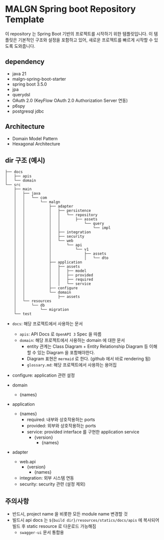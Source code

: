 # MALGN Spring boot Repository Template
이 repository 는 Spring Boot 기반의 프로젝트를 시작하기 위한 템플릿입니다. 이 템플릿은 기본적인 구조와 설정을 포함하고 있어, 새로운 프로젝트를 빠르게 시작할 수 있도록 도와줍니다.

## dependency
- java 21
- malgn-spring-boot-starter
- spring boot 3.5.0
- jpa
- querydsl
- OAuth 2.0 (KeyFlow OAuth 2.0 Authorization Server 연동)
- p6spy
- postgresql jdbc

## Architecture
- Domain Model Pattern
- Hexagonal Architecture

## dir 구조 (예시)
```text
├── docs
│   ├── apis
│   └── domain
└── src
    ├── main
    │   ├── java
    │   │   └── com
    │   │       └── malgn
    │   │           ├── adapter
    │   │           │   ├── persistence
    │   │           │   │   └── repository
    │   │           │   │       ├── assets
    │   │           │   │           └── query
    │   │           │   │               └── impl
    │   │           │   ├── integration
    │   │           │   ├── security
    │   │           │   └── web
    │   │           │       └── api
    │   │           │           └── v1
    │   │           │               ├── assets
    │   │           │               │   └── dto
    │   │           ├── application
    │   │           │   ├── assets
    │   │           │   │   ├── model
    │   │           │   │   ├── provided
    │   │           │   │   ├── required
    │   │           │   │   └── service
    │   │           ├── configure
    │   │           └── domain
    │   │               ├── assets
    │   └── resources
    │       └── db
    │           └── migration
    └── test
```

* `docs`: 해당 프로젝트에서 사용하는 문서
  * `apis`: API Docs 로 `OpenAPI 3` Spec 을 따름
  * `domain`: 해당 프로젝트에서 사용하는 domain 에 대한 문서
    * entity 관계는 Class Diagram + Entity Relationship Diagram 등 이해할 수 있는 Diagram 을 포함해야한다. 
    * Diagram 표현은 `mermaid` 로 한다. (github 에서 바로 rendering 됨)
    * `glossary.md`: 해당 프로젝트에서 사용하는 용어집


* configure: application 관련 설정
* domain
  * {names}
* application
  * {names}
    * required: 내부와 상호작용하는 ports
    * provided: 외부와 상호작용하는 ports
    * service: provided interface 를 구현한 application service
      * {version}
        * {names}
* adapter
  * web.api
    * {version}
      * {names}
  * integration: 외부 시스템 연동
  * security: security 관련 (설정 제외)


## 주의사항
* 반드시, project name 을 비롯한 모든 module name 변경할 것
* 빌드시 api docs 는 `${build dir}/resources/statics/docs/apis` 에 복사되어 빌드 후 static resource 로 다운로드 가능해짐
  * `swagger-ui` 문서 통합용 
